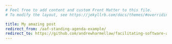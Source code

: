 ```yaml
---
# Feel free to add content and custom Front Matter to this file.
# To modify the layout, see https://jekyllrb.com/docs/themes/#overriding-theme-defaults

title: My amazing post
redirect_from: /aaf-standing-agenda-example/
redirect_to: https://github.com/andrewharmellaw/facilitating-software-architecture/blob/main/adviceforum/terms-of-reference.md
---
```

